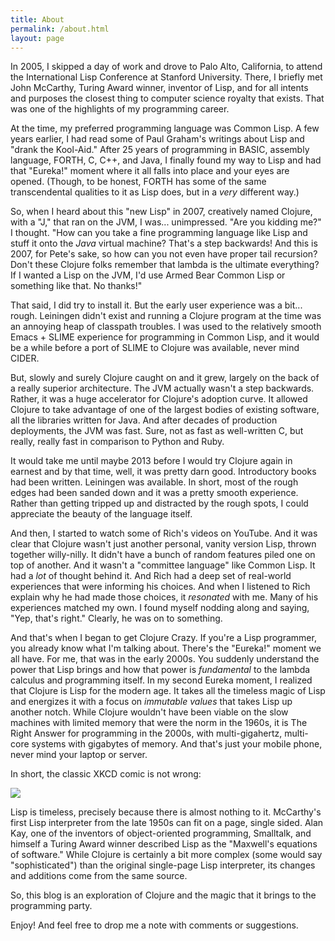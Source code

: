 ```yaml
---
title: About
permalink: /about.html
layout: page
---
```


In 2005, I skipped a day of work and drove to Palo Alto, California,
to attend the International Lisp Conference at Stanford University.
There, I briefly met John McCarthy, Turing Award winner, inventor of
Lisp, and for all intents and purposes the closest thing to computer
science royalty that exists. That was one of the highlights of my
programming career.

At the time, my preferred programming language was Common Lisp. A few
years earlier, I had read some of Paul Graham's writings about Lisp
and "drank the Kool-Aid." After 25 years of programming in BASIC,
assembly language, FORTH, C, C++, and Java, I finally found my way to
Lisp and had that "Eureka!" moment where it all falls into place and
your eyes are opened. (Though, to be honest, FORTH has some of the
same transcendental qualities to it as Lisp does, but in a *very*
different way.)

So, when I heard about this "new Lisp" in 2007, creatively named
Clojure, with a "J," that ran on the JVM, I was... unimpressed. "Are
you kidding me?" I thought.  "How can you take a fine programming
language like Lisp and stuff it onto the *Java* virtual machine?
That's a step backwards! And this is 2007, for Pete's sake, so how can
you not even have proper tail recursion? Don't these Clojure folks
remember that lambda is the ultimate everything? If I wanted a Lisp on
the JVM, I'd use Armed Bear Common Lisp or something like that. No
thanks!"

That said, I did try to install it. But the early user experience was
a bit... rough. Leiningen didn't exist and running a Clojure program
at the time was an annoying heap of classpath troubles. I was used to
the relatively smooth Emacs + SLIME experience for programming in
Common Lisp, and it would be a while before a port of SLIME to Clojure
was available, never mind CIDER.

But, slowly and surely Clojure caught on and it grew, largely on the
back of a really superior architecture. The JVM actually wasn't a step
backwards. Rather, it was a huge accelerator for Clojure's adoption
curve. It allowed Clojure to take advantage of one of the largest
bodies of existing software, all the libraries written for Java. And
after decades of production deployments, the JVM was fast. Sure, not
as fast as well-written C, but really, really fast in comparison to
Python and Ruby.

It would take me until maybe 2013 before I would try Clojure again in
earnest and by that time, well, it was pretty darn good. Introductory
books had been written. Leiningen was available. In short, most of the
rough edges had been sanded down and it was a pretty smooth
experience. Rather than getting tripped up and distracted by the rough
spots, I could appreciate the beauty of the language itself.

And then, I started to watch some of Rich's videos on YouTube. And it
was clear that Clojure wasn't just another personal, vanity version
Lisp, thrown together willy-nilly. It didn't have a bunch of random
features piled one on top of another. And it wasn't a "committee
language" like Common Lisp. It had a *lot* of thought behind it. And
Rich had a deep set of real-world experiences that were informing his
choices. And when I listened to Rich explain why he had made those
choices, it *resonated* with me.  Many of his experiences matched my
own. I found myself nodding along and saying, "Yep, that's right."
Clearly, he was on to something.

And that's when I began to get Clojure Crazy. If you're a Lisp
programmer, you already know what I'm talking about. There's the
"Eureka!" moment we all have. For me, that was in the early 2000s. You
suddenly understand the power that Lisp brings and how that power is
*fundamental* to the lambda calculus and programming itself. In my
second Eureka moment, I realized that Clojure is Lisp for the modern
age. It takes all the timeless magic of Lisp and energizes it with a
focus on *immutable values* that takes Lisp up another notch. While
Clojure wouldn't have been viable on the slow machines with limited
memory that were the norm in the 1960s, it is The Right Answer for
programming in the 2000s, with multi-gigahertz, multi-core systems
with gigabytes of memory. And that's just your mobile phone, never
mind your laptop or server.

In short, the classic XKCD comic is not wrong:

![](https://imgs.xkcd.com/comics/lisp_cycles.png)

Lisp is timeless, precisely because there is almost nothing to
it. McCarthy's first Lisp interpreter from the late 1950s can fit on a
page, single sided. Alan Kay, one of the inventors of object-oriented
programming, Smalltalk, and himself a Turing Award winner described Lisp as
the "Maxwell's equations of software." While Clojure is certainly a
bit more complex (some would say "sophisticated") than the original
single-page Lisp interpreter, its changes and additions come from the
same source.

So, this blog is an exploration of Clojure and the magic that it
brings to the programming party.

Enjoy! And feel free to drop me a note with comments or suggestions.


